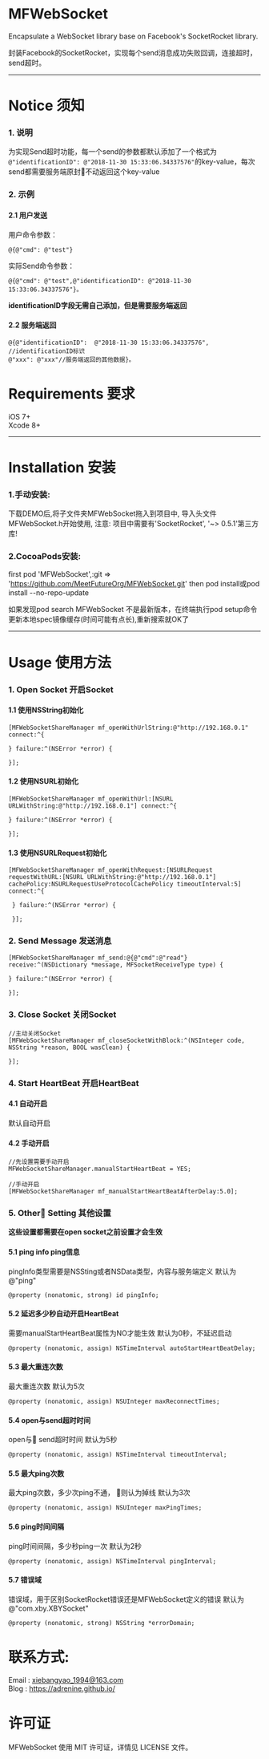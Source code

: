# MFWebSocket
Encapsulate a WebSocket library base on Facebook's SocketRocket library.

封装Facebook的SocketRocket，实现每个send消息成功失败回调，连接超时，send超时。

***

# Notice 须知
### 1. 说明 
为实现Send超时功能，每一个send的参数都默认添加了一个格式为`@"identificationID": @"2018-11-30 15:33:06.34337576"`的key-value，每次send都需要服务端原封不动返回这个key-value

### 2. 示例
#### 2.1 用户发送
用户命令参数：
```oc
@{@"cmd": @"test"}
```
实际Send命令参数：
```oc
@{@"cmd": @"test",@"identificationID": @"2018-11-30 15:33:06.34337576"}。
```
**identificationID字段无需自己添加，但是需要服务端返回**
#### 2.2 服务端返回
```oc
@{@"identificationID":  @"2018-11-30 15:33:06.34337576",  //identificationID标识
@"xxx": @"xxx"//服务端返回的其他数据}。
```

# Requirements 要求
iOS 7+</br>
Xcode 8+

***

# Installation 安装
### 1.手动安装:
下载DEMO后,将子文件夹MFWebSocket拖入到项目中, 导入头文件MFWebSocket.h开始使用, 注意: 项目中需要有'SocketRocket', '~> 0.5.1'第三方库!

### 2.CocoaPods安装:
first pod 'MFWebSocket',:git => 'https://github.com/MeetFutureOrg/MFWebSocket.git' 
then pod install或pod install --no-repo-update

如果发现pod search MFWebSocket 不是最新版本，在终端执行pod setup命令更新本地spec镜像缓存(时间可能有点长),重新搜索就OK了

***

# Usage 使用方法
### 1. Open Socket 开启Socket
#### 1.1 使用NSString初始化
```oc
[MFWebSocketShareManager mf_openWithUrlString:@"http://192.168.0.1" connect:^{
        
} failure:^(NSError *error) {
        
}];
```

#### 1.2 使用NSURL初始化
```oc
[MFWebSocketShareManager mf_openWithUrl:[NSURL URLWithString:@"http://192.168.0.1"] connect:^{
        
} failure:^(NSError *error) {
        
}];
```
#### 1.3 使用NSURLRequest初始化
```oc
[MFWebSocketShareManager mf_openWithRequest:[NSURLRequest requestWithURL:[NSURL URLWithString:@"http://192.168.0.1"] cachePolicy:NSURLRequestUseProtocolCachePolicy timeoutInterval:5] connect:^{
        
 } failure:^(NSError *error) {
        
 }];
```

### 2. Send Message 发送消息
```oc
[MFWebSocketShareManager mf_send:@{@"cmd":@"read"} receive:^(NSDictionary *message, MFSocketReceiveType type) {
    
} failure:^(NSError *error) {
        
}];

```

### 3. Close Socket 关闭Socket
```oc
//主动关闭Socket
[MFWebSocketShareManager mf_closeSocketWithBlock:^(NSInteger code, NSString *reason, BOOL wasClean) {
        
}];
```

### 4. Start HeartBeat 开启HeartBeat
#### 4.1 自动开启
默认自动开启
#### 4.2 手动开启
```oc
//先设置需要手动开启
MFWebSocketShareManager.manualStartHeartBeat = YES;

//手动开启
[MFWebSocketShareManager mf_manualStartHeartBeatAfterDelay:5.0];

```

### 5. Other Setting 其他设置
**这些设置都需要在open socket之前设置才会生效**

#### 5.1 ping info ping信息
pingInfo类型需要是NSSting或者NSData类型，内容与服务端定义
默认为@"ping"
```oc
@property (nonatomic, strong) id pingInfo;
```
#### 5.2 延迟多少秒自动开启HeartBeat
需要manualStartHeartBeat属性为NO才能生效
默认为0秒，不延迟启动
```oc
@property (nonatomic, assign) NSTimeInterval autoStartHeartBeatDelay;
```
#### 5.3 最大重连次数
最大重连次数
默认为5次
```oc
@property (nonatomic, assign) NSUInteger maxReconnectTimes;
```
#### 5.4 open与send超时时间
open与 send超时时间
默认为5秒
```oc
@property (nonatomic, assign) NSTimeInterval timeoutInterval;
```
#### 5.5 最大ping次数
最大ping次数，多少次ping不通， 则认为掉线
默认为3次
```oc
@property (nonatomic, assign) NSUInteger maxPingTimes;
```
#### 5.6 ping时间间隔
ping时间间隔，多少秒ping一次
默认为2秒
```oc
@property (nonatomic, assign) NSTimeInterval pingInterval;
```
#### 5.7 错误域
错误域，用于区别SocketRocket错误还是MFWebSocket定义的错误
默认为@"com.xby.XBYSocket" 
```oc
@property (nonatomic, strong) NSString *errorDomain;
```

# 联系方式:
Email : xiebangyao_1994@163.com</br>
Blog : https://adrenine.github.io/

# 许可证
MFWebSocket 使用 MIT 许可证，详情见 LICENSE 文件。
